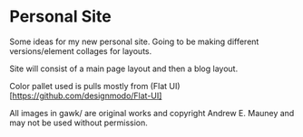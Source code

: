 # Personal Site

Some ideas for my new personal site. Going to be making different versions/element collages for layouts.

Site will consist of a main page layout and then a blog layout.

Color pallet used is pulls mostly from (Flat UI)[https://github.com/designmodo/Flat-UI]

All images in gawk/ are original works and copyright Andrew E. Mauney and may not be used without permission.